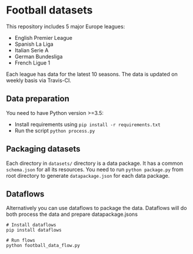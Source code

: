 # Football datasets

This repository includes 5 major Europe leagues:

- English Premier League
- Spanish La Liga
- Italian Serie A
- German Bundesliga
- French Ligue 1

Each league has data for the latest 10 seasons. The data is updated on weekly basis via Travis-CI.

## Data preparation

You need to have Python version >=3.5:

- Install requirements using `pip install -r requirements.txt`
- Run the script `python process.py`

## Packaging datasets

Each directory in `datasets/` directory is a data package. It has a common `schema.json` for all its resources. You need to run `python package.py` from root directory to generate `datapackage.json` for each data package.

## Dataflows

Alternatively you can use dataflows to package the data. Dataflows will do both process the data and prepare datapackage.jsons

```
# Install dataflows
pip install dataflows

# Run flows
python football_data_flow.py
```
